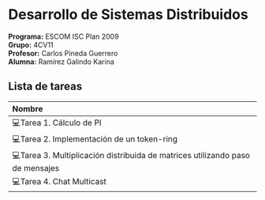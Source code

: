 # Desarrollo de Sistemas Distribuidos

**Programa:** ESCOM ISC Plan 2009    
**Grupo:** 4CV11  
**Profesor:** Carlos Pineda Guerrero     
**Alumna:**  Ramírez Galindo Karina

## Lista de tareas
|Nombre |
:--- |
💻Tarea 1. Cálculo de PI |
💻Tarea 2. Implementación de un token-ring  |
💻Tarea 3. Multiplicación distribuida de matrices utilizando paso de mensajes |
💻Tarea 4. Chat Multicast |
